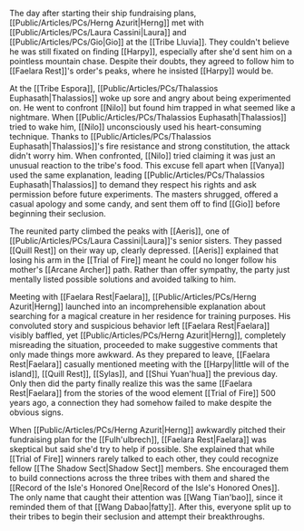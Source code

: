 The day after starting their ship fundraising plans, [[Public/Articles/PCs/Herng Azurit|Herng]] met with [[Public/Articles/PCs/Laura Cassini|Laura]] and [[Public/Articles/PCs/Gio|Gio]] at the [[Tribe Lluvia]]. They couldn't believe he was still fixated on finding [[Harpy]], especially after she'd sent him on a pointless mountain chase. Despite their doubts, they agreed to follow him to [[Faelara Rest]]'s order's peaks, where he insisted [[Harpy]] would be.

At the [[Tribe Espora]], [[Public/Articles/PCs/Thalassios Euphasath|Thalassios]] woke up sore and angry about being experimented on. He went to confront [[Nilo]] but found him trapped in what seemed like a nightmare. When [[Public/Articles/PCs/Thalassios Euphasath|Thalassios]] tried to wake him, [[Nilo]] unconsciously used his heart-consuming technique. Thanks to [[Public/Articles/PCs/Thalassios Euphasath|Thalassios]]'s fire resistance and strong constitution, the attack didn't worry him. When confronted, [[Nilo]] tried claiming it was just an unusual reaction to the tribe's food. This excuse fell apart when [[Vanya]] used the same explanation, leading [[Public/Articles/PCs/Thalassios Euphasath|Thalassios]] to demand they respect his rights and ask permission before future experiments. The masters shrugged, offered a casual apology and some candy, and sent them off to find [[Gio]] before beginning their seclusion.

The reunited party climbed the peaks with [[Aeris]], one of [[Public/Articles/PCs/Laura Cassini|Laura]]'s senior sisters. They passed [[Quill Rest]] on their way up, clearly depressed. [[Aeris]] explained that losing his arm in the [[Trial of Fire]] meant he could no longer follow his mother's [[Arcane Archer]] path. Rather than offer sympathy, the party just mentally listed possible solutions and avoided talking to him.

Meeting with [[Faelara Rest|Faelara]], [[Public/Articles/PCs/Herng Azurit|Herng]] launched into an incomprehensible explanation about searching for a magical creature in her residence for training purposes. His convoluted story and suspicious behavior left [[Faelara Rest|Faelara]] visibly baffled, yet [[Public/Articles/PCs/Herng Azurit|Herng]], completely misreading the situation, proceeded to make suggestive comments that only made things more awkward. As they prepared to leave, [[Faelara Rest|Faelara]] casually mentioned meeting with the [[Harpy|little will of the island]], [[Quill Rest]], [[Sylas]], and [[Shui Yuan'hua]] the previous day. Only then did the party finally realize this was the same [[Faelara Rest|Faelara]] from the stories of the wood element [[Trial of Fire]] 500 years ago, a connection they had somehow failed to make despite the obvious signs.

When [[Public/Articles/PCs/Herng Azurit|Herng]] awkwardly pitched their fundraising plan for the [[Fulh'ulbrech]], [[Faelara Rest|Faelara]] was skeptical but said she'd try to help if possible. She explained that while [[Trial of Fire]] winners rarely talked to each other, they could recognize fellow [[The Shadow Sect|Shadow Sect]] members. She encouraged them to build connections across the three tribes with them and shared the [[Record of the Isle's Honored One|Record of the Isle's Honored Ones]]. The only name that caught their attention was [[Wang Tian'bao]], since it reminded them of that [[Wang Dabao|fatty]]. After this, everyone split up to their tribes to begin their seclusion and attempt their breakthroughs.